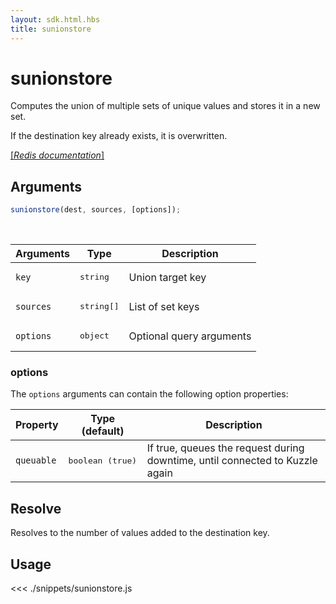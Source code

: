 ```yaml
---
layout: sdk.html.hbs
title: sunionstore
---
```


# sunionstore

Computes the union of multiple sets of unique values and stores it in a new set.

If the destination key already exists, it is overwritten.

[[_Redis documentation_]](https://redis.io/commands/sunionstore)

## Arguments

```js
sunionstore(dest, sources, [options]);
```

<br/>

| Arguments | Type                | Description              |
| --------- | ------------------- | ------------------------ |
| `key`     | <pre>string</pre>   | Union target key         |
| `sources` | <pre>string[]</pre> | List of set keys         |
| `options` | <pre>object</pre>   | Optional query arguments |

### options

The `options` arguments can contain the following option properties:

| Property   | Type (default)            | Description                                                                  |
| ---------- | ------------------------- | ---------------------------------------------------------------------------- |
| `queuable` | <pre>boolean (true)</pre> | If true, queues the request during downtime, until connected to Kuzzle again |

## Resolve

Resolves to the number of values added to the destination key.

## Usage

<<< ./snippets/sunionstore.js
